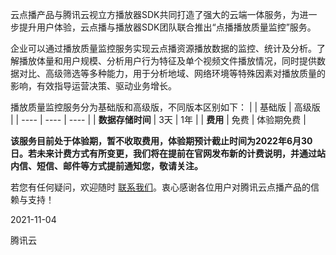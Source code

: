 云点播产品与腾讯云视立方播放器SDK共同打造了强大的云端一体服务，为进一步提升用户体验，云点播与播放器SDK团队联合推出“点播播放质量监控”服务。

企业可以通过播放质量监控服务实现云点播资源播放数据的监控、统计及分析。了解播放体量和用户规模、分析用户行为特征及单个视频文件播放情况，同时提供数据对比、高级筛选等多种能力，用于分析地域、网络环境等特殊因素对播放质量的影响，有效指导运营决策、驱动业务增长。


播放质量监控服务分为基础版和高级版，不同版本区别如下：
|    | 基础版  | 高级版  |
|  ----  | ----  | ----   |
| **数据存储时间**  | 3天 | 1年  |
| **费用**  | 免费 | 体验期免费  |

**该服务目前处于体验期，暂不收取费用，体验期预计截止时间为2022年6月30日。若未来计费方式有所变更，我们将在提前在官网发布新的计费说明，并通过站内信、短信、邮件等方式提前通知您，敬请关注。**

若您有任何疑问，欢迎随时 [联系我们](https://cloud.tencent.com/document/product/266/19905)。衷心感谢各位用户对腾讯云点播产品的信赖与支持！

2021-11-04

腾讯云
